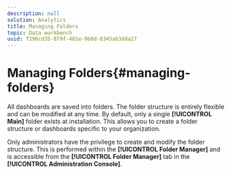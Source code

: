 ```yaml
---
description: null
solution: Analytics
title: Managing Folders
topic: Data workbench
uuid: f296cd35-879f-482e-9b0d-8345ab3dda27
---
```


# Managing Folders{#managing-folders}

All dashboards are saved into folders. The folder structure is entirely flexible and can be modified at any time. By default, only a single **[!UICONTROL Main]** folder exists at installation. This allows you to create a folder structure or dashboards specific to your organization.

Only administrators have the privilege to create and modify the folder structure. This is performed within the **[!UICONTROL Folder Manager]** and is accessible from the **[!UICONTROL Folder Manager]** tab in the **[!UICONTROL Administration Console]**. 
